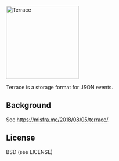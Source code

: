 <img src='https://user-images.githubusercontent.com/379404/44446531-11624680-a59a-11e8-8ddf-a4113d4016a5.png' height=200 alt='Terrace' />

Terrace is a storage format for JSON events.

## Background

See https://misfra.me/2018/08/05/terrace/.

## License

BSD (see LICENSE)
